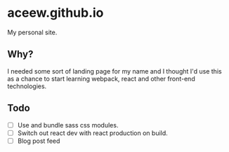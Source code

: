 # aceew.github.io
My personal site.

## Why?
I needed some sort of landing page for my name and I thought I'd use this as a chance to start learning webpack, react and other front-end technologies.

## Todo
 - [ ] Use and bundle sass css modules.
 - [ ] Switch out react dev with react production on build.
 - [ ] Blog post feed

